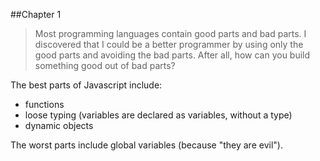 ##Chapter 1

> Most programming languages contain good parts and bad parts. I discovered that I could be a better programmer by using only the good parts and avoiding the bad parts. After all, how can you build something good out of bad parts?

The best parts of Javascript include:
* functions
* loose typing (variables are declared as variables, without a type)
* dynamic objects

The worst parts include global variables (because "they are evil").